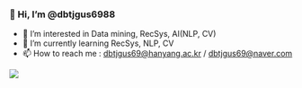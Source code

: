 ### 👋 Hi, I’m @dbtjgus6988
- 👀 I’m interested in Data mining, RecSys, AI(NLP, CV)
- 🌱 I’m currently learning RecSys, NLP, CV
- 📫 How to reach me : dbtjgus69@hanyang.ac.kr / dbtjgus69@naver.com

<a href="https://www.instagram.com/shwolliw/" target="_blank"><img src="https://img.shields.io/badge/Instagram-E4405F?style=flat-square&logo=Instagram&logoColor=white"/></a>
<!---
dbtjgus6988/dbtjgus6988 is a ✨ special ✨ repository because its `README.md` (this file) appears on your GitHub profile.
You can click the Preview link to take a look at your changes.
--->

